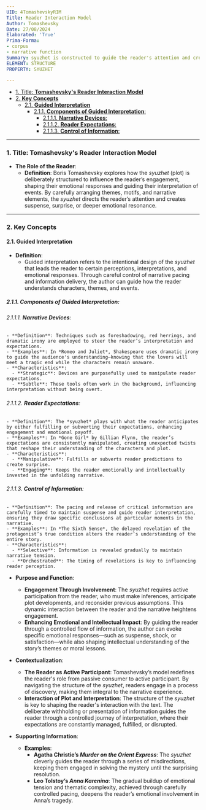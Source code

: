 ```yaml
---
UID: 4TomashevskyRIM
Title: Reader Interaction Model
Author: Tomashevsky
Date: 27/08/2024
Elaborated: 'True'
Prima-Forma:
- corpus
- narrative function
Summary: syuzhet is constructed to guide the reader's attention and create specific effects such as suspense, surprise, or emotional engagement.
ELEMENT: STRUCTURE
PROPERTY: SYUZHET

---
```


- [1. Title: **Tomashevsky's Reader Interaction Model**](#1-title-tomashevskys-reader-interaction-model)
- [2. **Key Concepts**](#2-key-concepts)
  - [2.1. **Guided Interpretation**](#21-guided-interpretation)
    - [2.1.1. **Components of Guided Interpretation**:](#211-components-of-guided-interpretation)
      - [2.1.1.1. **Narrative Devices**:](#2111-narrative-devices)
      - [2.1.1.2. **Reader Expectations**:](#2112-reader-expectations)
      - [2.1.1.3. **Control of Information**:](#2113-control-of-information)



---
### 1. Title: **Tomashevsky's Reader Interaction Model**

- **The Role of the Reader**:
  - **Definition**: Boris Tomashevsky explores how the *syuzhet* (plot) is deliberately structured to influence the reader’s engagement, shaping their emotional responses and guiding their interpretation of events. By carefully arranging themes, motifs, and narrative elements, the *syuzhet* directs the reader’s attention and creates suspense, surprise, or deeper emotional resonance.

---

### 2. **Key Concepts**

#### 2.1. **Guided Interpretation**

- **Definition**:
  - Guided interpretation refers to the intentional design of the *syuzhet* that leads the reader to certain perceptions, interpretations, and emotional responses. Through careful control of narrative pacing and information delivery, the author can guide how the reader understands characters, themes, and events.

##### 2.1.1. **Components of Guided Interpretation**:
###### 2.1.1.1. **Narrative Devices**:
    - **Definition**: Techniques such as foreshadowing, red herrings, and dramatic irony are employed to steer the reader’s interpretation and expectations.
    - **Examples**: In *Romeo and Juliet*, Shakespeare uses dramatic irony to guide the audience's understanding—knowing that the lovers will meet a tragic end while the characters remain unaware.
    - **Characteristics**:
      - **Strategic**: Devices are purposefully used to manipulate reader expectations.
      - **Subtle**: These tools often work in the background, influencing interpretation without being overt.

###### 2.1.1.2. **Reader Expectations**:
    - **Definition**: The *syuzhet* plays with what the reader anticipates by either fulfilling or subverting their expectations, enhancing engagement and emotional payoff.
    - **Examples**: In *Gone Girl* by Gillian Flynn, the reader’s expectations are consistently manipulated, creating unexpected twists that reshape their understanding of the characters and plot.
    - **Characteristics**:
      - **Manipulative**: Fulfills or subverts reader predictions to create surprise.
      - **Engaging**: Keeps the reader emotionally and intellectually invested in the unfolding narrative.

###### 2.1.1.3. **Control of Information**:
    - **Definition**: The pacing and release of critical information are carefully timed to maintain suspense and guide reader interpretation, ensuring they draw specific conclusions at particular moments in the narrative.
    - **Examples**: In *The Sixth Sense*, the delayed revelation of the protagonist’s true condition alters the reader’s understanding of the entire story.
    - **Characteristics**:
      - **Selective**: Information is revealed gradually to maintain narrative tension.
      - **Orchestrated**: The timing of revelations is key to influencing reader perception.

- **Purpose and Function**:
  - **Engagement Through Involvement**: The *syuzhet* requires active participation from the reader, who must make inferences, anticipate plot developments, and reconsider previous assumptions. This dynamic interaction between the reader and the narrative heightens engagement.
  - **Enhancing Emotional and Intellectual Impact**: By guiding the reader through a controlled flow of information, the author can evoke specific emotional responses—such as suspense, shock, or satisfaction—while also shaping intellectual understanding of the story’s themes or moral lessons.

- **Contextualization**:
  - **The Reader as Active Participant**: Tomashevsky’s model redefines the reader's role from passive consumer to active participant. By navigating the structure of the *syuzhet*, readers engage in a process of discovery, making them integral to the narrative experience.
  - **Interaction of Plot and Interpretation**: The structure of the *syuzhet* is key to shaping the reader's interaction with the text. The deliberate withholding or presentation of information guides the reader through a controlled journey of interpretation, where their expectations are constantly managed, fulfilled, or disrupted.

- **Supporting Information**:
  - **Examples**:
    - **Agatha Christie’s *Murder on the Orient Express***: The *syuzhet* cleverly guides the reader through a series of misdirections, keeping them engaged in solving the mystery until the surprising resolution.
    - **Leo Tolstoy’s *Anna Karenina***: The gradual buildup of emotional tension and thematic complexity, achieved through carefully controlled pacing, deepens the reader’s emotional involvement in Anna’s tragedy.
